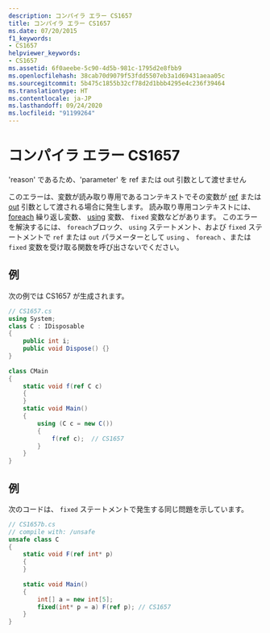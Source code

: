 ```yaml
---
description: コンパイラ エラー CS1657
title: コンパイラ エラー CS1657
ms.date: 07/20/2015
f1_keywords:
- CS1657
helpviewer_keywords:
- CS1657
ms.assetid: 6f0aeebe-5c90-4d5b-981c-1795d2e8fbb9
ms.openlocfilehash: 38cab70d9079f53fdd5507eb3a1d69431aeaa05c
ms.sourcegitcommit: 5b475c1855b32cf78d2d1bbb4295e4c236f39464
ms.translationtype: HT
ms.contentlocale: ja-JP
ms.lasthandoff: 09/24/2020
ms.locfileid: "91199264"
---
```

# <a name="compiler-error-cs1657"></a>コンパイラ エラー CS1657

'reason' であるため、'parameter' を ref または out 引数として渡せません  
  
 このエラーは、変数が読み取り専用であるコンテキストでその変数が [ref](../language-reference/keywords/ref.md) または [out](../language-reference/keywords/out-parameter-modifier.md) 引数として渡される場合に発生します。 読み取り専用コンテキストには、 [foreach](../language-reference/keywords/foreach-in.md) 繰り返し変数、 [using](../language-reference/keywords/using-statement.md) 変数、 `fixed` 変数などがあります。 このエラーを解決するには、 `foreach`ブロック、 `using` ステートメント、および `fixed` ステートメントで `ref` または `out` パラメーターとして `using` 、 `foreach` 、または `fixed` 変数を受け取る関数を呼び出さないでください。  
  
## <a name="example"></a>例  

 次の例では CS1657 が生成されます。  
  
```csharp  
// CS1657.cs  
using System;  
class C : IDisposable  
{  
    public int i;  
    public void Dispose() {}  
}  
  
class CMain  
{  
    static void f(ref C c)  
    {  
    }  
    static void Main()  
    {  
        using (C c = new C())  
        {  
            f(ref c);  // CS1657  
        }  
    }  
}  
```  
  
## <a name="example"></a>例  

 次のコードは、 `fixed` ステートメントで発生する同じ問題を示しています。  
  
```csharp  
// CS1657b.cs  
// compile with: /unsafe  
unsafe class C  
{  
    static void F(ref int* p)  
    {  
    }  
  
    static void Main()  
    {  
        int[] a = new int[5];  
        fixed(int* p = a) F(ref p); // CS1657  
    }  
}  
```
